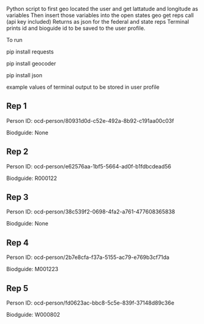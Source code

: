 Python script to first geo located the user and get lattatude and longitude as variables
Then insert those variables into the open states geo get reps call (api key included)
Returns as json for the federal and state reps
Terminal prints id and bioguide id to be saved to the user profile.

To run

pip install requests

pip install geocoder

pip install json

example values of terminal output to be stored in user profile

Rep 1
-
Person ID: ocd-person/80931d0d-c52e-492a-8b92-c191aa00c03f

Biodguide: None

Rep 2
-
Person ID: ocd-person/e62576aa-1bf5-5664-ad0f-b1fdbcdead56

Biodguide: R000122

Rep 3
-
Person ID: ocd-person/38c539f2-0698-4fa2-a761-477608365838

Biodguide: None

Rep 4
-
Person ID: ocd-person/2b7e8cfa-f37a-5155-ac79-e769b3cf71da

Biodguide: M001223

Rep 5
-
Person ID: ocd-person/fd0623ac-bbc8-5c5e-839f-37148d89c36e

Biodguide: W000802

